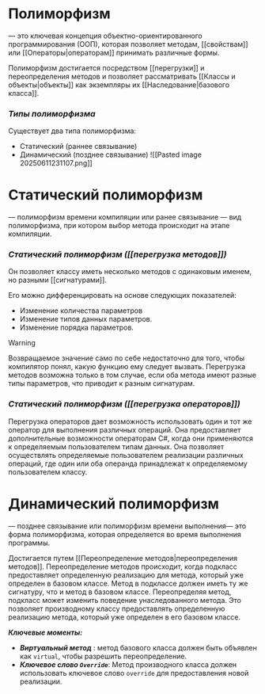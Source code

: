 # **Полиморфизм** 
— это ключевая концепция объектно-ориентированного программирования (ООП), которая позволяет методам, [[свойствам]] или [[Операторы|операторам]] принимать различные формы. 

Полиморфизм достигается посредством [[перегрузки]] и переопределения методов и позволяет рассматривать [[Классы и объекты|объекты]] как экземпляры их [[Наследование|базового класса]].

### *Типы полиморфизма*

Существует два типа полиморфизма:

- Статический (раннее связывание)
- Динамический (позднее связывание)
![[Pasted image 20250611231107.png]]

# **Статический полиморфизм**
— полиморфизм времени компиляции или ранее связывание — вид полиморфизма, при котором выбор метода происходит на этапе компиляции.

### *Статический полиморфизм ([[перегрузка методов]])*

Он позволяет классу иметь несколько методов с одинаковым именем, но разными [[сигнатурами]].

Его можно дифференцировать на основе следующих показателей:
- Изменение количества параметров
- Изменение типов данных параметров.
- Изменение порядка параметров.

> [!warning]
> Возвращаемое значение само по себе недостаточно для того, чтобы компилятор понял, какую функцию ему следует вызвать. Перегрузка методов возможна только в том случае, если оба метода имеют разные типы параметров, что приводит к разным сигнатурам.

### *Статический полиморфизм ([[перегрузка операторов]])*

Перегрузка операторов дает возможность использовать один и тот же оператор для выполнения различных операций. Она предоставляет дополнительные возможности операторам C#, когда они применяются к определяемым пользователем типам данных. Она позволяет осуществлять определяемые пользователем реализации различных операций, где один или оба операнда принадлежат к определяемому пользователем классу.

# **Динамический полиморфизм**
— позднее связывание или полиморфизм времени выполнения— это форма полиморфизма, которая определяется во время выполнения программы. 

Достигается путем [[Переопределение методов|переопределения методов]]. Переопределение методов происходит, когда подкласс предоставляет определенную реализацию для метода, который уже определен в базовом классе. Метод в подклассе должен иметь ту же сигнатуру, что и метод в базовом классе. Переопределяя метод, подкласс может изменить поведение унаследованного метода. Это позволяет производному классу предоставлять определенную реализацию метода, который уже определен в его базовом классе.

***Ключевые моменты:***

- ***Виртуальный метод*** : метод базового класса должен быть объявлен как `virtual`, чтобы разрешить переопределение.
- ***Ключевое слово `Override`***: Метод производного класса должен использовать ключевое слово `override` для предоставления новой реализации.